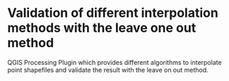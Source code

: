# Validation of different interpolation methods with the leave one out method
QGIS Processing Plugin which provides different algorithms to interpolate point shapefiles and validate the result with the leave on out method.